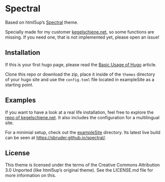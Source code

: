 # Spectral

Based on html5up’s [Spectral](https://html5up.net/spectral) theme.

Specially made for my customer
[kegelschiene.net](https://kegelschiene.net/en/), so some functions are
missing. If you need one, that is not implemented yet, please open an issue!

## Installation

If this is your first hugo page, please read the [Basic Usage of
Hugo](https://gohugo.io/getting-started/usage/) article.

Clone this repo or download the zip, place it inside of the `themes` directory
of your hugo site and use the `config.toml` file located in exampleSite as a
starting point.

## Examples

If you want to have a look at a real life installation, feel free to explore
the [repo of
kegelschiene.net](https://git.sbruder.de/kegelschiene/site). It also includes
the configuration for a multilingual site.

For a minimial setup, check out the [exampleSite](exampleSite) directory. Its latest live build can be seen at <https://sbruder.github.io/spectral/>.

## License

This theme is licensed under the terms of the Creative Commons Attribution 3.0
Unported (like html5up’s original theme). See the LICENSE.md file for more
information on this.
